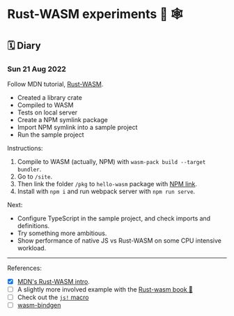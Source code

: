 # Rust-WASM experiments 🦀 🕸

## 🗓 Diary

### Sun 21 Aug 2022

Follow MDN tutorial, [Rust-WASM](https://developer.mozilla.org/en-US/docs/WebAssembly/Rust_to_wasm).

- Created a library crate
- Compiled to WASM
- Tests on local server
- Create a NPM symlink package
- Import NPM symlink into a sample project
- Run the sample project

Instructions:

1. Compile to WASM (actually, NPM) with `wasm-pack build --target bundler`.
2. Go to `/site`.
3. Then link the folder `/pkg` to `hello-wasm` package with [NPM link](<https://docs.npmjs.com/cli/v8/commands/npm-link>).
4. Install with `npm i` and run webpack server with `npm run serve`.

Next:

- Configure TypeScript in the sample project, and check imports and definitions.
- Try something more ambitious.
- Show performance of native JS vs Rust-WASM on some CPU intensive workload.

---
References:

- [x] [MDN's Rust-WASM intro](https://developer.mozilla.org/en-US/docs/WebAssembly/Rust_to_wasm).
- [ ] A slightly more involved example with the [Rust-wasm book 📖](https://rustwasm.github.io/docs/book/introduction.html)
- [ ] Check out the [`js!` macro](https://docs.rs/stdweb/0.4.0/stdweb/macro.js.html)
- [ ] [wasm-bindgen](https://rustwasm.github.io/docs/wasm-bindgen/introduction.html)
